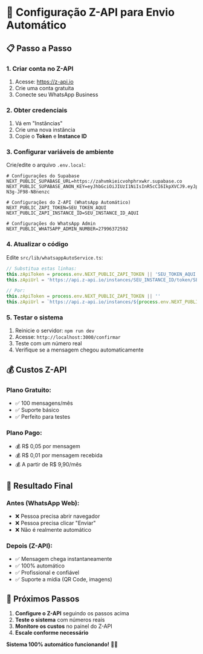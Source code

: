 # 🔧 Configuração Z-API para Envio Automático

## 📋 Passo a Passo

### 1. **Criar conta no Z-API**
1. Acesse: https://z-api.io
2. Crie uma conta gratuita
3. Conecte seu WhatsApp Business

### 2. **Obter credenciais**
1. Vá em "Instâncias"
2. Crie uma nova instância
3. Copie o **Token** e **Instance ID**

### 3. **Configurar variáveis de ambiente**
Crie/edite o arquivo `.env.local`:

```env
# Configurações do Supabase
NEXT_PUBLIC_SUPABASE_URL=https://zahvmkieicvohphrxwkr.supabase.co
NEXT_PUBLIC_SUPABASE_ANON_KEY=eyJhbGciOiJIUzI1NiIsInR5cCI6IkpXVCJ9.eyJpc3MiOiJzdXBhYmFzZSIsInJlZiI6InphaHZta2llaWN2b2hwaHJ4d2tyIiwicm9sZSI6ImFub24iLCJpYXQiOjE3NTgxNTcyMTgsImV4cCI6MjA3MzczMzIxOH0.5_6ozxN44GiOHi1fPydx6rXquo-N3g-JF98-N8nenzc

# Configurações do Z-API (WhatsApp Automático)
NEXT_PUBLIC_ZAPI_TOKEN=SEU_TOKEN_AQUI
NEXT_PUBLIC_ZAPI_INSTANCE_ID=SEU_INSTANCE_ID_AQUI

# Configurações do WhatsApp Admin
NEXT_PUBLIC_WHATSAPP_ADMIN_NUMBER=27996372592
```

### 4. **Atualizar o código**
Edite `src/lib/whatsappAutoService.ts`:

```typescript
// Substitua estas linhas:
this.zApiToken = process.env.NEXT_PUBLIC_ZAPI_TOKEN || 'SEU_TOKEN_AQUI'
this.zApiUrl = 'https://api.z-api.io/instances/SEU_INSTANCE_ID/token/SEU_TOKEN/send-text'

// Por:
this.zApiToken = process.env.NEXT_PUBLIC_ZAPI_TOKEN || ''
this.zApiUrl = `https://api.z-api.io/instances/${process.env.NEXT_PUBLIC_ZAPI_INSTANCE_ID}/token/${this.zApiToken}/send-text`
```

### 5. **Testar o sistema**
1. Reinicie o servidor: `npm run dev`
2. Acesse: `http://localhost:3000/confirmar`
3. Teste com um número real
4. Verifique se a mensagem chegou automaticamente

## 💰 Custos Z-API

### **Plano Gratuito:**
- ✅ 100 mensagens/mês
- ✅ Suporte básico
- ✅ Perfeito para testes

### **Plano Pago:**
- 💰 R$ 0,05 por mensagem
- 💰 R$ 0,01 por mensagem recebida
- 💰 A partir de R$ 9,90/mês

## 🎯 Resultado Final

### **Antes (WhatsApp Web):**
- ❌ Pessoa precisa abrir navegador
- ❌ Pessoa precisa clicar "Enviar"
- ❌ Não é realmente automático

### **Depois (Z-API):**
- ✅ Mensagem chega instantaneamente
- ✅ 100% automático
- ✅ Profissional e confiável
- ✅ Suporte a mídia (QR Code, imagens)

## 🚀 Próximos Passos

1. **Configure o Z-API** seguindo os passos acima
2. **Teste o sistema** com números reais
3. **Monitore os custos** no painel do Z-API
4. **Escale conforme necessário**

**Sistema 100% automático funcionando!** 🎉✅
